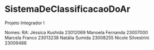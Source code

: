 # SistemaDeClassificacaoDoAr
Projeto Integrador I 

Nomes:              RA:
Jéssica Kushida     23012069
Manoela Fernanda    23007000
Marcela Franco      23013238
Natália Sumida      23008255
Nicole Silvestrini  23009486

